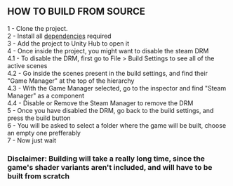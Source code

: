 <div align="left">

## HOW TO BUILD FROM SOURCE

<div>
  
1 - Clone the project.
<br>2 - Install all [dependencies](DEPENDENCIES.md) required
<br>3 - Add the project to Unity Hub to open it
<br>4 - Once inside the project, you might want to disable the steam DRM
<br>4.1 - To disable the DRM, first go to File > Build Settings to see all of the active scenes
<br>4.2 - Go inside the scenes present in the build settings, and find their "Game Manager" at the top of the hierarchy
<br>4.3 - With the Game Manager selected, go to the inspector and find "Steam Manager" as a component
<br>4.4 - Disable or Remove the Steam Manager to remove the DRM
<br>5 - Once you have disabled the DRM, go back to the build settings, and press the build button
<br>6 - You will be asked to select a folder where the game will be built, choose an empty one prefferably
<br>7 - Now just wait

</div>

### Disclaimer: Building will take a really long time, since the game's shader variants aren't included, and will have to be built from scratch

</div>
